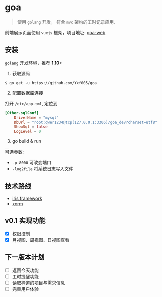 # goa
> 使用 `golang` 开发， 符合 `mvc` 架构的工时记录应用.

前端展示页面使用 `vuejs` 框架，项目地址: [goa-web](https://github.com/Yxf005/goa-web)

## 安装
`golang` 开发环境，推荐 **1.10+**
1. 获取源码

````shell
$ go get -u https://github.com/Yxf005/goa
````

2. 配置数据库连接

  打开 `/etc/app.tml`, 定位到

````toml
[Other.sqlConf]
    DriverName = "mysql"
    DbUrl = "root:qwer1234@tcp(127.0.0.1:3306)/goa_dev?charset=utf8"
    ShowSql = false
    LogLevel = 0
````

3. go build & run
 
  可选参数:
 - `-p 8000` 可改变端口
 - `-log2file` 将系统日志写入文件



## 技术路线
- [iris framework](https://github.com/kataras/iris)
- [xorm](https://github.com/go-xorm/xorm) 

## v0.1 实现功能
- [x] 权限控制
- [x] 月视图、周视图、日视图查看

## 下一版本计划
- [ ] 返回今天功能
- [ ] 工时提醒功能
- [ ] 读取禅道的项目与需求信息
- [ ] 完善用户体验
